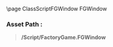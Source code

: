 \page ClassScriptFGWindow FGWindow
### Asset Path :
<b><blockquote>/Script/FactoryGame.FGWindow</blockquote></b>
